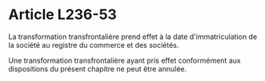 # Article L236-53

La transformation transfrontalière prend effet à la date d'immatriculation de la société au registre du commerce et des sociétés.

Une transformation transfrontalière ayant pris effet conformément aux dispositions du présent chapitre ne peut être annulée.
